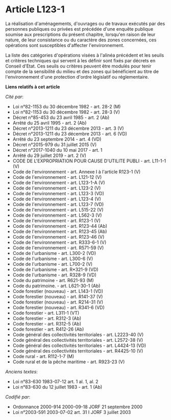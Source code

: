 # Article L123-1

La réalisation d'aménagements, d'ouvrages ou de travaux exécutés par des personnes publiques ou privées est précédée d'une
enquête publique soumise aux prescriptions du présent chapitre, lorsqu'en raison de leur nature, de leur consistance ou du
caractère des zones concernées, ces opérations sont susceptibles d'affecter l'environnement.

La liste des catégories d'opérations visées à l'alinéa précédent et les seuils et critères techniques qui servent à les
définir sont fixés par décrets en Conseil d'Etat. Ces seuils ou critères peuvent être modulés pour tenir compte de la
sensibilité du milieu et des zones qui bénéficient au titre de l'environnement d'une protection d'ordre législatif ou
réglementaire.

**Liens relatifs à cet article**

_Cité par_:

  - Loi n°82-1153 du 30 décembre 1982 - art. 28-2 (M)
  - Loi n°82-1153 du 30 décembre 1982 - art. 28-3 (V)
  - Décret n°85-453 du 23 avril 1985 - art. 2 (Ab)
  - Arrêté du 25 avril 1995 - art. 2 (Ab)
  - Décret n°2013-1211 du 23 décembre 2013 - art. 3 (V)
  - Décret n°2013-1211 du 23 décembre 2013 - art. 6 (VD)
  - Arrêté du 23 septembre 2014 - art. 4 (VD)
  - Décret n°2015-979 du 31 juillet 2015 (V)
  - Décret n°2017-1040 du 10 mai 2017 - art. 1
  - Arrêté du 29 juillet 2019 - art. 2 (V)
  - CODE DE L'EXPROPRIATION POUR CAUSE D'UTILITE PUBLI - art. L11-1-1 (V)
  - Code de l'environnement - art. Annexe I à l'article R123-1 (V)
  - Code de l'environnement - art. L121-12 (V)
  - Code de l'environnement - art. L123-1-A (V)
  - Code de l'environnement - art. L123-2 (V)
  - Code de l'environnement - art. L123-3 (VD)
  - Code de l'environnement - art. L123-4 (V)
  - Code de l'environnement - art. L123-7 (VD)
  - Code de l'environnement - art. L515-22 (V)
  - Code de l'environnement - art. L562-3 (V)
  - Code de l'environnement - art. R123-1 (V)
  - Code de l'environnement - art. R123-44 (Ab)
  - Code de l'environnement - art. R123-45 (Ab)
  - Code de l'environnement - art. R123-46 (V)
  - Code de l'environnement - art. R333-6-1 (V)
  - Code de l'environnement - art. R571-59 (V)
  - Code de l'urbanisme - art. L300-2 (VD)
  - Code de l'urbanisme - art. L300-6 (V)
  - Code de l'urbanisme - art. L700-2 (V)
  - Code de l'urbanisme - art. R*321-9 (VD)
  - Code de l'urbanisme - art. R328-9 (VD)
  - Code du patrimoine - art. R621-93 (M)
  - Code du patrimoine. - art. L621-30-1 (Ab)
  - Code forestier (nouveau) - art. L143-1 (VD)
  - Code forestier (nouveau) - art. R141-37 (V)
  - Code forestier (nouveau) - art. R214-31 (V)
  - Code forestier (nouveau) - art. R341-6 (VD)
  - Code forestier - art. L311-1 (VT)
  - Code forestier - art. R312-3 (Ab)
  - Code forestier - art. R312-5 (Ab)
  - Code forestier - art. R412-26 (Ab)
  - Code général des collectivités territoriales - art. L2223-40 (V)
  - Code général des collectivités territoriales - art. L2572-38 (V)
  - Code général des collectivités territoriales - art. L4424-13 (VD)
  - Code général des collectivités territoriales - art. R4425-10 (V)
  - Code rural - art. R112-1-7 (M)
  - Code rural et de la pêche maritime - art. R923-23 (V)

_Anciens textes_:

  - Loi n°83-630 1983-07-12 art. 1 al. 1, al. 2
  - Loi n°83-630 du 12 juillet 1983 - art. 1 (Ab)

_Codifié par_:

  - Ordonnance 2000-914 2000-09-18 JORF 21 septembre 2000
  - Loi n°2003-591 2003-07-02 art. 31 I JORF 3 juillet 2003
